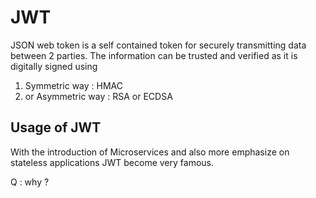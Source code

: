 # JWT #
JSON web token is a self contained token for securely transmitting data between 2 parties. The information can be trusted and verified as it is digitally signed using 
1. Symmetric way : HMAC 
2. or Asymmetric way : RSA or ECDSA

## Usage of JWT ##
With the introduction of Microservices and also more emphasize on stateless applications JWT become very famous. 

Q : why ?
